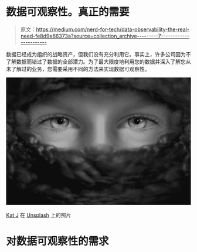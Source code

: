 # 数据可观察性。真正的需要

> 原文：<https://medium.com/nerd-for-tech/data-observability-the-real-need-fe8d9e66373a?source=collection_archive---------7----------------------->

数据已经成为组织的战略资产，但我们没有充分利用它。事实上，许多公司因为不了解数据而错过了数据的全部潜力。为了最大限度地利用您的数据并深入了解您从未了解过的业务，您需要采用不同的方法来实现数据可观察性。

![](img/03511614c4faefc338ca02085001ca1d.png)

[Kat J](https://unsplash.com/ja/@kj2018?utm_source=medium&utm_medium=referral) 在 [Unsplash](https://unsplash.com?utm_source=medium&utm_medium=referral) 上的照片

# 对数据可观察性的需求